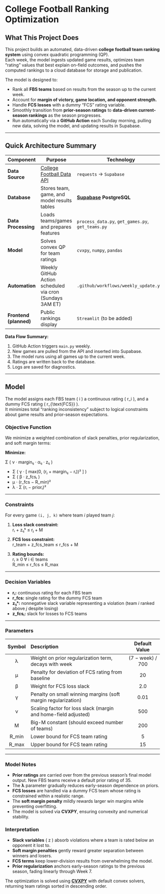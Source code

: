 # **College Football Ranking Optimization**

## **What This Project Does**

This project builds an automated, data-driven **college football team ranking system** using convex quadratic programming (QP).  
Each week, the model ingests updated game results, optimizes team “rating” values that best explain on-field outcomes, and pushes the computed rankings to a cloud database for storage and publication.

The model is designed to:
- Rank all **FBS teams** based on results from the season up to the current week.  
- Account for **margin of victory, game location, and opponent strength.**  
- Handle **FCS losses** with a dummy “FCS” rating variable.  
- Smoothly transition from **prior-season ratings** to **data-driven current-season rankings** as the season progresses.  
- Run automatically via a **GitHub Action** each Sunday morning, pulling new data, solving the model, and updating results in Supabase.

---

## **Quick Architecture Summary**

| Component | Purpose | Technology |
|------------|----------|-------------|
| **Data Source** | [College Football Data API](https://collegefootballdata.com/) | `requests` → `Supabase` |
| **Database** | Stores team, game, and model results tables | **[Supabase](https://supabase.com/) PostgreSQL** |
| **Data Processing** | Loads teams/games and prepares features | `process_data.py`, `get_games.py`, `get_teams.py` |
| **Model** | Solves convex QP for team ratings | `cvxpy`, `numpy`, `pandas` |
| **Automation** | Weekly GitHub Action scheduled via cron (Sundays 3AM ET) | `.github/workflows/weekly_update.yml` |
| **Frontend (planned)** | Public rankings display | `Streamlit` (to be added) |

**Data Flow Summary:**
1. GitHub Action triggers `main.py` weekly.  
2. New games are pulled from the API and inserted into Supabase.  
3. The model runs using all games up to the current week.  
4. Ratings are written back to the database.  
5. Logs are saved for diagnostics.

---

## **Model**

The model assigns each FBS team \( i \) a continuous rating \( r_i \), and a dummy FCS rating \( r_{\text{FCS}} \).  
It minimizes total “ranking inconsistency” subject to logical constraints about game results and prior-season expectations.

### Objective Function
We minimize a weighted combination of slack penalties, prior regularization, and soft margin terms:

**Minimize:**

Σ ( ν · marginᵢⱼ · αᵢⱼ · zᵢⱼ )  
+ Σ ( γ · [ max(0, (rⱼ + marginᵢⱼ − rᵢ))² ] )  
+ Σ ( β · z_fcsᵢ )  
+ μ · (r_fcs − R_min)²  
+ λ · Σ (rᵢ − priorᵢ)²

---

### Constraints
For every game `(i, j, k)` where team *i* played team *j*:

1. **Loss slack constraint:**  
   rᵢ + zᵢⱼᵏ ≤ rⱼ + M

2. **FCS loss constraint:**  
   r_team + z_fcs_team ≤ r_fcs + M

3. **Rating bounds:**  
   rᵢ ≥ 0   ∀ i ∈ teams  
   R_min ≤ r_fcs ≤ R_max

---

### Decision Variables
- **rᵢ:** continuous rating for each FBS team  
- **r_fcs:** single rating for the dummy FCS team  
- **zᵢⱼᵏ:** nonnegative slack variable representing a violation (team *i* ranked above *j* despite losing)  
- **z_fcsᵢ:** slack for losses to FCS teams

---

### Parameters
| Symbol | Description | Default Value |
|:-------:|:-------------|:---------------:|
| λ | Weight on prior regularization term, decays with week | (7 − week) / 700 |
| μ | Penalty for deviation of FCS rating from baseline | 20 |
| β | Weight for FCS loss slack | 2.0 |
| γ | Penalty on small winning margins (soft margin regularization) | 0.01 |
| ν | Scaling factor for loss slack (margin and home-field adjusted) | 500 |
| M | Big-M constant (should exceed number of teams) | 200 |
| R_min | Lower bound for FCS team rating | 5 |
| R_max | Upper bound for FCS team rating | 15 |

---

### Model Notes
- **Prior ratings** are carried over from the previous season’s final model output. New FBS teams receive a default prior rating of 35.
- The **λ** parameter gradually reduces early-season dependence on priors.
- **FCS losses** are handled via a dummy FCS team whose rating is constrained within a realistic range.
- The **soft margin penalty** mildly rewards larger win margins while preventing overfitting.
- The model is solved via **CVXPY**, ensuring convexity and numerical stability.


### **Interpretation**
- **Slack variables** \( z \) absorb violations where a team is rated below an opponent it lost to.  
- **Soft margin penalties** gently reward greater separation between winners and losers.  
- **FCS terms** keep lower-division results from overwhelming the model.  
- **Prior regularization** anchors early-season ratings to the previous season, fading linearly through Week 7.  

The optimization is solved using [**CVXPY**](https://www.cvxpy.org/) with default convex solvers, returning team ratings sorted in descending order.
